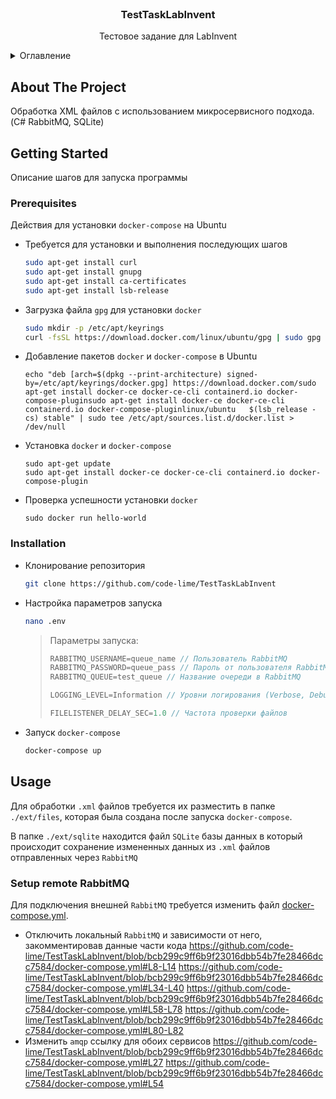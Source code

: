 <br />
<div align="center">
  <h3 align="center">TestTaskLabInvent</h3>

  <p align="center">
    Тестовое задание для LabInvent
    <br />
  </p>
</div>



<details>
  <summary>Оглавление</summary>
  <ol>
    <li>
      <a href="#about-the-project">About The Project</a>
    </li>
    <li>
      <a href="#getting-started">Getting Started</a>
      <ul>
        <li><a href="#prerequisites">Prerequisites</a></li>
        <li><a href="#installation">Installation</a></li>
      </ul>
    </li>
    <li><a href="#usage">Usage</a></li>
  </ol>
</details>



## About The Project

Обработка XML файлов с использованием микросервисного подхода. (C#
RabbitMQ, SQLite)

## Getting Started

Описание шагов для запуска программы 

### Prerequisites

Действия для установки `docker-compose` на Ubuntu
* Требуется для установки и выполнения последующих шагов
  ```sh
  sudo apt-get install curl
  sudo apt-get install gnupg
  sudo apt-get install ca-certificates
  sudo apt-get install lsb-release
  ```
* Загрузка файла `gpg` для установки `docker`
  ```sh
  sudo mkdir -p /etc/apt/keyrings
  curl -fsSL https://download.docker.com/linux/ubuntu/gpg | sudo gpg --dearmor -o /etc/apt/keyrings/docker.gpg
  ```
* Добавление пакетов `docker` и `docker-compose` в Ubuntu
  ```
  echo "deb [arch=$(dpkg --print-architecture) signed-by=/etc/apt/keyrings/docker.gpg] https://download.docker.com/sudo apt-get install docker-ce docker-ce-cli containerd.io docker-compose-pluginsudo apt-get install docker-ce docker-ce-cli containerd.io docker-compose-pluginlinux/ubuntu   $(lsb_release -cs) stable" | sudo tee /etc/apt/sources.list.d/docker.list > /dev/null
  ```
* Установка `docker` и `docker-compose`
  ```
  sudo apt-get update
  sudo apt-get install docker-ce docker-ce-cli containerd.io docker-compose-plugin
  ```
* Проверка успешности установки `docker`
  ```
  sudo docker run hello-world
  ```

### Installation

* Клонирование репозитория
   ```sh
   git clone https://github.com/code-lime/TestTaskLabInvent
   ```
* Настройка параметров запуска
   ```sh
   nano .env
   ```
   > Параметры запуска:
   > ```cs
   > RABBITMQ_USERNAME=queue_name // Пользователь RabbitMQ
   > RABBITMQ_PASSWORD=queue_pass // Пароль от пользователя RabbitMQ
   > RABBITMQ_QUEUE=test_queue // Название очереди в RabbitMQ
   > 
   > LOGGING_LEVEL=Information // Уровни логирования (Verbose, Debug, Information, Warning, Error, Fatal)
   > 
   > FILELISTENER_DELAY_SEC=1.0 // Частота проверки файлов
   > ```
* Запуск `docker-compose`
   ```sh
   docker-compose up
   ```

## Usage

Для обработки `.xml` файлов требуется их разместить в папке `./ext/files`, которая была создана после запуска `docker-compose`.

В папке `./ext/sqlite` находится файл `SQLite` базы данных в который происходит сохранение измененных данных из `.xml` файлов отправленных через `RabbitMQ`

### Setup remote RabbitMQ

Для подключения внешней `RabbitMQ` требуется изменить файл [docker-compose.yml](docker-compose.yml).

* Отключить локальный `RabbitMQ` и зависимости от него, закомментировав данные части кода
  https://github.com/code-lime/TestTaskLabInvent/blob/bcb299c9ff6b9f23016dbb54b7fe28466dcc7584/docker-compose.yml#L8-L14
  https://github.com/code-lime/TestTaskLabInvent/blob/bcb299c9ff6b9f23016dbb54b7fe28466dcc7584/docker-compose.yml#L34-L40
  https://github.com/code-lime/TestTaskLabInvent/blob/bcb299c9ff6b9f23016dbb54b7fe28466dcc7584/docker-compose.yml#L58-L78
  https://github.com/code-lime/TestTaskLabInvent/blob/bcb299c9ff6b9f23016dbb54b7fe28466dcc7584/docker-compose.yml#L80-L82
* Изменить `amqp` ссылку для обоих сервисов
  https://github.com/code-lime/TestTaskLabInvent/blob/bcb299c9ff6b9f23016dbb54b7fe28466dcc7584/docker-compose.yml#L27
  https://github.com/code-lime/TestTaskLabInvent/blob/bcb299c9ff6b9f23016dbb54b7fe28466dcc7584/docker-compose.yml#L54